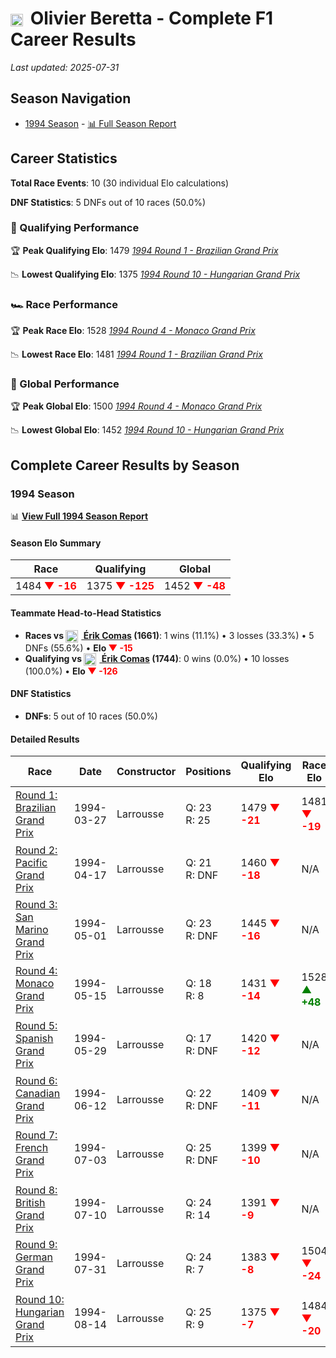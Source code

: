 # <img src="https://upload.wikimedia.org/wikipedia/commons/e/ea/Flag_of_Monaco.svg" alt="Monaco" width="20" height="auto" style="vertical-align: middle; margin-right: 5px;" onerror="this.outerHTML='🇲🇨'; this.style.marginRight='5px';"/> Olivier Beretta - Complete F1 Career Results

*Last updated: 2025-07-31*

## Season Navigation

- [1994 Season](#1994-season) - [📊 Full Season Report](../seasons/1994-season-report)

## Career Statistics

**Total Race Events**: 10 (30 individual Elo calculations)

**DNF Statistics**: 5 DNFs out of 10 races (50.0%)

### 🏁 Qualifying Performance

🏆 **Peak Qualifying Elo**: 1479
   *[1994 Round 1 - Brazilian Grand Prix](../seasons/1994-season-report#round-1-brazilian-grand-prix)*

📉 **Lowest Qualifying Elo**: 1375
   *[1994 Round 10 - Hungarian Grand Prix](../seasons/1994-season-report#round-10-hungarian-grand-prix)*

### 🏎️ Race Performance

🏆 **Peak Race Elo**: 1528
   *[1994 Round 4 - Monaco Grand Prix](../seasons/1994-season-report#round-4-monaco-grand-prix)*

📉 **Lowest Race Elo**: 1481
   *[1994 Round 1 - Brazilian Grand Prix](../seasons/1994-season-report#round-1-brazilian-grand-prix)*

### 🌟 Global Performance

🏆 **Peak Global Elo**: 1500
   *[1994 Round 4 - Monaco Grand Prix](../seasons/1994-season-report#round-4-monaco-grand-prix)*

📉 **Lowest Global Elo**: 1452
   *[1994 Round 10 - Hungarian Grand Prix](../seasons/1994-season-report#round-10-hungarian-grand-prix)*


## Complete Career Results by Season

### 1994 Season

📊 **[View Full 1994 Season Report](../seasons/1994-season-report)**

#### Season Elo Summary

| Race | Qualifying | Global |
|------|------------|--------|
| 1484 **<span style="color: red;">▼ -16</span>** | 1375 **<span style="color: red;">▼ -125</span>** | 1452 **<span style="color: red;">▼ -48</span>** |

#### Teammate Head-to-Head Statistics

- **Races vs [<img src="https://upload.wikimedia.org/wikipedia/commons/c/c3/Flag_of_France.svg" alt="France" width="20" height="auto" style="vertical-align: middle; margin-right: 5px;" onerror="this.outerHTML='🇫🇷'; this.style.marginRight='5px';"/> Érik Comas](rik-comas) (1661)**: 1 wins (11.1%) • 3 losses (33.3%) • 5 DNFs (55.6%) • **Elo **<span style="color: red;">▼ -15</span>****
- **Qualifying vs [<img src="https://upload.wikimedia.org/wikipedia/commons/c/c3/Flag_of_France.svg" alt="France" width="20" height="auto" style="vertical-align: middle; margin-right: 5px;" onerror="this.outerHTML='🇫🇷'; this.style.marginRight='5px';"/> Érik Comas](rik-comas) (1744)**: 0 wins (0.0%) • 10 losses (100.0%) • **Elo **<span style="color: red;">▼ -126</span>****


#### DNF Statistics

- **DNFs**: 5 out of 10 races (50.0%)

#### Detailed Results

| Race | Date | Constructor | Positions | Qualifying Elo | Race Elo | Global Elo | Teammate |
|------|------|-------------|-----------|----------------|----------|------------|----------|
| [Round 1: Brazilian Grand Prix](../seasons/1994-season-report#round-1-brazilian-grand-prix) | 1994-03-27 | Larrousse | Q: 23<br/>R: 25 | 1479 **<span style="color: red;">▼ -21</span>** | 1481 **<span style="color: red;">▼ -19</span>** | 1480 **<span style="color: red;">▼ -20</span>** | [<img src="https://upload.wikimedia.org/wikipedia/commons/c/c3/Flag_of_France.svg" alt="France" width="20" height="auto" style="vertical-align: middle; margin-right: 5px;" onerror="this.outerHTML='🇫🇷'; this.style.marginRight='5px';"/> Érik Comas](rik-comas)<br/>Q: 13<br/>R: 9 |
| [Round 2: Pacific Grand Prix](../seasons/1994-season-report#round-2-pacific-grand-prix) | 1994-04-17 | Larrousse | Q: 21<br/>R: DNF | 1460 **<span style="color: red;">▼ -18</span>** | N/A | 1475 **<span style="color: red;">▼ -5</span>** | [<img src="https://upload.wikimedia.org/wikipedia/commons/c/c3/Flag_of_France.svg" alt="France" width="20" height="auto" style="vertical-align: middle; margin-right: 5px;" onerror="this.outerHTML='🇫🇷'; this.style.marginRight='5px';"/> Érik Comas](rik-comas)<br/>Q: 16<br/>R: 6 |
| [Round 3: San Marino Grand Prix](../seasons/1994-season-report#round-3-san-marino-grand-prix) | 1994-05-01 | Larrousse | Q: 23<br/>R: DNF | 1445 **<span style="color: red;">▼ -16</span>** | N/A | 1470 **<span style="color: red;">▼ -5</span>** | [<img src="https://upload.wikimedia.org/wikipedia/commons/c/c3/Flag_of_France.svg" alt="France" width="20" height="auto" style="vertical-align: middle; margin-right: 5px;" onerror="this.outerHTML='🇫🇷'; this.style.marginRight='5px';"/> Érik Comas](rik-comas)<br/>Q: 18<br/>R: DNF |
| [Round 4: Monaco Grand Prix](../seasons/1994-season-report#round-4-monaco-grand-prix) | 1994-05-15 | Larrousse | Q: 18<br/>R: 8 | 1431 **<span style="color: red;">▼ -14</span>** | 1528 **<span style="color: green;">▲ +48</span>** | 1500 **<span style="color: green;">▲ +29</span>** | [<img src="https://upload.wikimedia.org/wikipedia/commons/c/c3/Flag_of_France.svg" alt="France" width="20" height="auto" style="vertical-align: middle; margin-right: 5px;" onerror="this.outerHTML='🇫🇷'; this.style.marginRight='5px';"/> Érik Comas](rik-comas)<br/>Q: 13<br/>R: 10 |
| [Round 5: Spanish Grand Prix](../seasons/1994-season-report#round-5-spanish-grand-prix) | 1994-05-29 | Larrousse | Q: 17<br/>R: DNF | 1420 **<span style="color: red;">▼ -12</span>** | N/A | 1496 **<span style="color: red;">▼ -4</span>** | [<img src="https://upload.wikimedia.org/wikipedia/commons/c/c3/Flag_of_France.svg" alt="France" width="20" height="auto" style="vertical-align: middle; margin-right: 5px;" onerror="this.outerHTML='🇫🇷'; this.style.marginRight='5px';"/> Érik Comas](rik-comas)<br/>Q: 16<br/>R: DNF |
| [Round 6: Canadian Grand Prix](../seasons/1994-season-report#round-6-canadian-grand-prix) | 1994-06-12 | Larrousse | Q: 22<br/>R: DNF | 1409 **<span style="color: red;">▼ -11</span>** | N/A | 1493 **<span style="color: red;">▼ -3</span>** | [<img src="https://upload.wikimedia.org/wikipedia/commons/c/c3/Flag_of_France.svg" alt="France" width="20" height="auto" style="vertical-align: middle; margin-right: 5px;" onerror="this.outerHTML='🇫🇷'; this.style.marginRight='5px';"/> Érik Comas](rik-comas)<br/>Q: 21<br/>R: DNF |
| [Round 7: French Grand Prix](../seasons/1994-season-report#round-7-french-grand-prix) | 1994-07-03 | Larrousse | Q: 25<br/>R: DNF | 1399 **<span style="color: red;">▼ -10</span>** | N/A | 1490 **<span style="color: red;">▼ -3</span>** | [<img src="https://upload.wikimedia.org/wikipedia/commons/c/c3/Flag_of_France.svg" alt="France" width="20" height="auto" style="vertical-align: middle; margin-right: 5px;" onerror="this.outerHTML='🇫🇷'; this.style.marginRight='5px';"/> Érik Comas](rik-comas)<br/>Q: 20<br/>R: DNF |
| [Round 8: British Grand Prix](../seasons/1994-season-report#round-8-british-grand-prix) | 1994-07-10 | Larrousse | Q: 24<br/>R: 14 | 1391 **<span style="color: red;">▼ -9</span>** | N/A | 1487 **<span style="color: red;">▼ -3</span>** | [<img src="https://upload.wikimedia.org/wikipedia/commons/c/c3/Flag_of_France.svg" alt="France" width="20" height="auto" style="vertical-align: middle; margin-right: 5px;" onerror="this.outerHTML='🇫🇷'; this.style.marginRight='5px';"/> Érik Comas](rik-comas)<br/>Q: 22<br/>R: DNF |
| [Round 9: German Grand Prix](../seasons/1994-season-report#round-9-german-grand-prix) | 1994-07-31 | Larrousse | Q: 24<br/>R: 7 | 1383 **<span style="color: red;">▼ -8</span>** | 1504 **<span style="color: red;">▼ -24</span>** | 1468 **<span style="color: red;">▼ -19</span>** | [<img src="https://upload.wikimedia.org/wikipedia/commons/c/c3/Flag_of_France.svg" alt="France" width="20" height="auto" style="vertical-align: middle; margin-right: 5px;" onerror="this.outerHTML='🇫🇷'; this.style.marginRight='5px';"/> Érik Comas](rik-comas)<br/>Q: 22<br/>R: 6 |
| [Round 10: Hungarian Grand Prix](../seasons/1994-season-report#round-10-hungarian-grand-prix) | 1994-08-14 | Larrousse | Q: 25<br/>R: 9 | 1375 **<span style="color: red;">▼ -7</span>** | 1484 **<span style="color: red;">▼ -20</span>** | 1452 **<span style="color: red;">▼ -16</span>** | [<img src="https://upload.wikimedia.org/wikipedia/commons/c/c3/Flag_of_France.svg" alt="France" width="20" height="auto" style="vertical-align: middle; margin-right: 5px;" onerror="this.outerHTML='🇫🇷'; this.style.marginRight='5px';"/> Érik Comas](rik-comas)<br/>Q: 21<br/>R: 8 |

